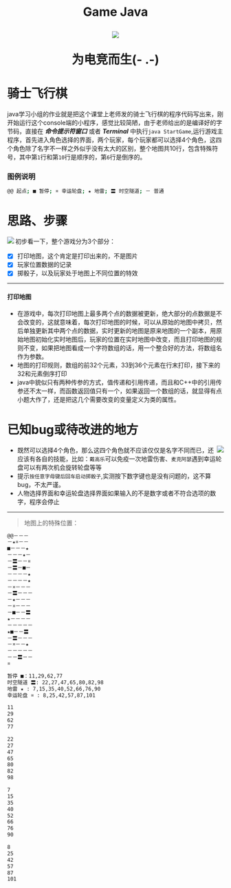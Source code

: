 <h1 align=center> Game Java


<p align=center><img src="https://i.imgur.com/yGBukGp.gif"></p>

为电竞而生(- .-)

# 骑士飞行棋
java学习小组的作业就是把这个课堂上老师发的骑士飞行棋的程序代码写出来，刚开始运行这个console端的小程序，感觉比较简陋，由于老师给出的是编译好的字节码，直接在 ***命令提示符窗口*** 或者 ***Terminal*** 中执行` java StartGame `,运行游戏主程序，首先进入角色选择的界面，两个玩家，每个玩家都可以选择4个角色，这四个角色除了名字不一样之外似乎没有太大的区别，整个地图共10行，包含特殊符号，其中第` 1 `行和第` 10 `行是顺序的，第` 6 `行是倒序的。

### 图例说明
```bash
@@ 起点; ■ 暂停; ¤ 幸运轮盘; ★ 地雷; 〓 时空隧道; － 普通
```


# 思路、步骤
<img align=left src=https://i.imgur.com/vnFUtwc.jpg>

初步看一下，整个游戏分为3个部分：
- [x] 打印地图，这个肯定是打印出来的，不是图片
- [x] 玩家位置数据的记录
- [x] 掷骰子，以及玩家处于地图上不同位置的特效

---

#### 打印地图
- 在游戏中，每次打印地图​上最多两个点的数据被更新，绝大部分的点数据是不会改变的，这就意味着，每次打印地图的时候，可以从原始的地图中拷贝，然后单独更新其中两个点的数据，实时更新的地图是原来地图的一个副本，用原始地图初始化实时地图后，玩家的位置在实时地图中改变，而且打印地图的规则不变，如果把地图看成一个字符数组的话，用一个整合好的方法，将数组名作为参数。
- 地图的打印规则，数组的前32个元素，33到36个元素在行末打印，接下来的32和元素倒序打印
- java中貌似只有两种传参的方式，值传递和引用传递，而且和C++中的引用传参还不太一样，而函数返回值只有一个，如果返回一个数组的话，就显得有点小题大作了，还是把这几个需要改变的变量定义为类的属性。



# 已知bug或待改进的地方
<img align=right src=https://i.imgur.com/Re1qsAt.jpg>

- 既然可以选择4个角色，那么这四个角色就不应该仅仅是名字不同而已，还应该有各自的技能，比如：` 戴高乐 `可以免疫一次地雷伤害、` 麦克阿瑟 `遇到幸运轮盘可以有两次机会旋转轮盘等等
- 提示` 按任意字母键后回车启动掷骰子 `,实测按下数字键也是没有问题的，这不算bug，不太严谨。
- 人物选择界面和幸运轮盘选择界面如果输入的不是数字或者不符合选项的数字，程序会停止

---
> 地图上的特殊位置：

```bash
@@－－－
－★¤－－
■－－－★
－－－★－
－〓－－¤
－〓－■－
－－－－★
－－－－★
－¤－－－
－〓－－－
－★－－－
－¤－－－
－■－－〓
★－－－－
－－－－－
★■－－〓
－〓－－－
－¤－－★
－－－－－
－－〓－－
¤

暂停 ■：11,29,62,77
时空隧道 〓: 22,27,47,65,80,82,98
地雷 ★ : 7,15,35,40,52,66,76,90
幸运轮盘 ¤ : 8,25,42,57,87,101

11
29
62
77

22
27
47
65
80
82
98

7
15
35
40
52
66
76
90

8
25
42
57
87
101
```
